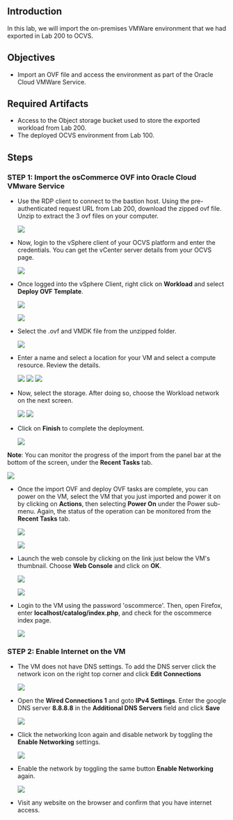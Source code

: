 ## Introduction

In this lab, we will import the on-premises VMWare environment that we had exported in Lab 200 to OCVS. 

## Objectives
- Import an OVF file and access the environment as part of the Oracle Cloud VMWare Service.

## Required Artifacts
- Access to the Object storage bucket used to store the exported workload from Lab 200.
- The deployed OCVS environment from Lab 100.

## Steps

### STEP 1: Import the osCommerce OVF into Oracle Cloud VMware Service

- Use the RDP client to connect to the bastion host. Using the pre-authenticated request URL from Lab 200, download the zipped ovf file.  Unzip to extract the 3 ovf files on your computer.

    ![](./images/300_1.png " ")

-  Now, login to the vSphere client of your OCVS platform and enter the credentials. You can get the vCenter server details from your OCVS page.

    ![](./images/300_2.png " ")
    
- Once logged into the vSphere Client, right click on **Workload** and select **Deploy OVF Template**.

    ![](./images/300_14.png " ")

    ![](./images/300_15.png " ")
    
- Select the .ovf and VMDK file from the unzipped folder.

    ![](./images/300_5.png " ")

- Enter a name and select a location for your VM and select a compute resource. Review the details.

    ![](./images/300_6.png " ")
    ![](./images/300_7.png " ")
    ![](./images/300_8.png " ")

- Now, select the storage. After doing so, choose the Workload network on the next screen.

    ![](./images/300_9.png " ")
    ![](./images/300_10.png " ")

- Click on **Finish** to complete the deployment.

    ![](./images/300_11.png " ")

**Note**: You can monitor the progress of the import from the panel bar at the bottom of the screen, under the **Recent Tasks** tab.

![](./images/300_16.png " ")

- Once the import OVF and deploy OVF tasks are complete, you can power on the VM, select the VM that you just imported and power it on by clicking on **Actions**, then selecting **Power On** under the Power sub-menu. Again, the status of the operation can be monitored from the **Recent Tasks** tab.

    ![](./images/300_17.png " ")

    ![](./images/300_18.png " ")

- Launch the web console by clicking on the link just below the VM's thumbnail. Choose **Web Console** and click on **OK**. 

    ![](./images/300_19.png " ")

    ![](./images/300_20.png " ")
    
- Login to the VM using the password 'oscommerce'. Then, open Firefox, enter **localhost/catalog/index.php**, and check for the oscommerce index page.

     ![](./images/300_13.png " ")

### STEP 2: Enable Internet on the VM

- The VM does not have DNS settings. To add the DNS server click the network icon on the right top corner and click **Edit Connections**

    ![](./images/300_21.png " ")

- Open the **Wired Connections 1** and goto **IPv4 Settings**. Enter the google DNS server **8.8.8.8** in the **Additional DNS Servers** field and click **Save**

    ![](./images/300_22.png " ") 

- Click the networking Icon again and disable network by toggling the **Enable Networking** settings.

    ![](./images/300_23.png " ")

- Enable the network by toggling the same button  **Enable Networking** again.

    ![](./images/300_24.png " ")

- Visit any website on the browser and confirm that you have internet access.
